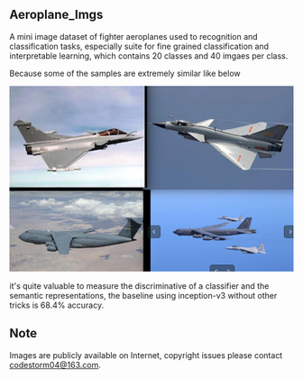 ## Aeroplane_Imgs 

A mini image dataset of fighter aeroplanes used to recognition and classification tasks, 
especially suite for fine grained classification and interpretable learning, which contains 20 classes 
and 40 imgaes per class.

Because some of the samples are extremely similar like below

![sample_1](sample_1.png)

it's quite valuable to measure the discriminative of a classifier and the semantic representations, the baseline using inception-v3 without other tricks is 68.4% accuracy.

## Note
Images are publicly available on Internet, copyright issues please contact [codestorm04@163.com](codestorm04@163.com).
